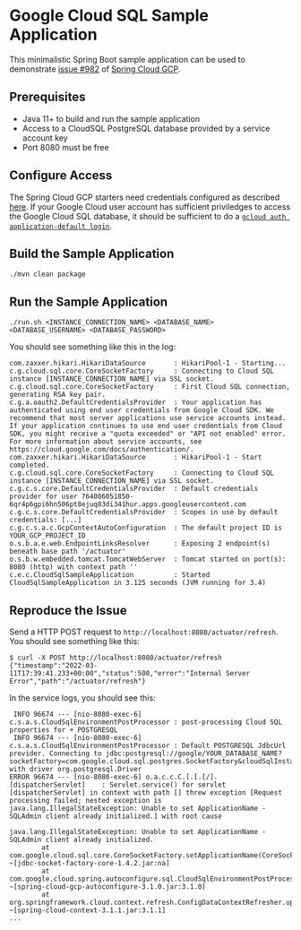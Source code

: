 # Google Cloud SQL Sample Application

This minimalistic Spring Boot sample application can be used to demonstrate [issue #982](https://github.com/GoogleCloudPlatform/spring-cloud-gcp/issues/982) of [Spring Cloud GCP](https://spring.io/projects/spring-cloud-gcp).

## Prerequisites

* Java 11+ to build and run the sample application
* Access to a CloudSQL PostgreSQL database provided by a service account key
* Port 8080 must be free

## Configure Access

The Spring Cloud GCP starters need credentials configured as described [here](https://googlecloudplatform.github.io/spring-cloud-gcp/3.1.0/reference/html/index.html#credentials).
If your Google Cloud user account has sufficient priviledges to access the Google Cloud SQL database, it should be sufficient to do a [`gcloud auth application-default login`](https://cloud.google.com/sdk/gcloud/reference/auth/application-default/login).

## Build the Sample Application

```shell
./mvn clean package
```

## Run the Sample Application

```shell
./run.sh <INSTANCE_CONNECTION_NAME> <DATABASE_NAME> <DATABASE_USERNAME> <DATABASE_PASSWORD>
```

You should see something like this in the log:

```text
com.zaxxer.hikari.HikariDataSource       : HikariPool-1 - Starting...
c.g.cloud.sql.core.CoreSocketFactory     : Connecting to Cloud SQL instance [INSTANCE_CONNECTION_NAME] via SSL socket.
c.g.cloud.sql.core.CoreSocketFactory     : First Cloud SQL connection, generating RSA key pair.
c.g.a.oauth2.DefaultCredentialsProvider  : Your application has authenticated using end user credentials from Google Cloud SDK. We recommend that most server applications use service accounts instead. If your application continues to use end user credentials from Cloud SDK, you might receive a "quota exceeded" or "API not enabled" error. For more information about service accounts, see https://cloud.google.com/docs/authentication/.
com.zaxxer.hikari.HikariDataSource       : HikariPool-1 - Start completed.
c.g.cloud.sql.core.CoreSocketFactory     : Connecting to Cloud SQL instance [INSTANCE_CONNECTION_NAME] via SSL socket.
c.g.c.s.core.DefaultCredentialsProvider  : Default credentials provider for user 764086051850-6qr4p6gpi6hn506pt8ejuq83di341hur.apps.googleusercontent.com
c.g.c.s.core.DefaultCredentialsProvider  : Scopes in use by default credentials: [...]
c.g.c.s.a.c.GcpContextAutoConfiguration  : The default project ID is YOUR_GCP_PROJECT_ID
o.s.b.a.e.web.EndpointLinksResolver      : Exposing 2 endpoint(s) beneath base path '/actuator'
o.s.b.w.embedded.tomcat.TomcatWebServer  : Tomcat started on port(s): 8080 (http) with context path ''
c.e.c.CloudSqlSampleApplication          : Started CloudSqlSampleApplication in 3.125 seconds (JVM running for 3.4)
```

## Reproduce the Issue

Send a HTTP POST request to `http://localhost:8080/actuator/refresh`. You should see something like this:

```shell
$ curl -X POST http://localhost:8080/actuator/refresh
{"timestamp":"2022-03-11T17:39:41.233+00:00","status":500,"error":"Internal Server Error","path":"/actuator/refresh"}
```

In the service logs, you should see this:

```text
 INFO 96674 --- [nio-8080-exec-6] c.s.a.s.CloudSqlEnvironmentPostProcessor : post-processing Cloud SQL properties for + POSTGRESQL
 INFO 96674 --- [nio-8080-exec-6] c.s.a.s.CloudSqlEnvironmentPostProcessor : Default POSTGRESQL JdbcUrl provider. Connecting to jdbc:postgresql://google/YOUR_DATABASE_NAME?socketFactory=com.google.cloud.sql.postgres.SocketFactory&cloudSqlInstance=YOUR_INSTANCE_CONNECTION_NAME with driver org.postgresql.Driver
ERROR 96674 --- [nio-8080-exec-6] o.a.c.c.C.[.[.[/].[dispatcherServlet]    : Servlet.service() for servlet [dispatcherServlet] in context with path [] threw exception [Request processing failed; nested exception is java.lang.IllegalStateException: Unable to set ApplicationName - SQLAdmin client already initialized.] with root cause

java.lang.IllegalStateException: Unable to set ApplicationName - SQLAdmin client already initialized.
        at com.google.cloud.sql.core.CoreSocketFactory.setApplicationName(CoreSocketFactory.java:449) ~[jdbc-socket-factory-core-1.4.2.jar:na]
        at com.google.cloud.spring.autoconfigure.sql.CloudSqlEnvironmentPostProcessor.postProcessEnvironment(CloudSqlEnvironmentPostProcessor.java:92) ~[spring-cloud-gcp-autoconfigure-3.1.0.jar:3.1.0]
        at org.springframework.cloud.context.refresh.ConfigDataContextRefresher.updateEnvironment(ConfigDataContextRefresher.java:92) ~[spring-cloud-context-3.1.1.jar:3.1.1]
...
```
